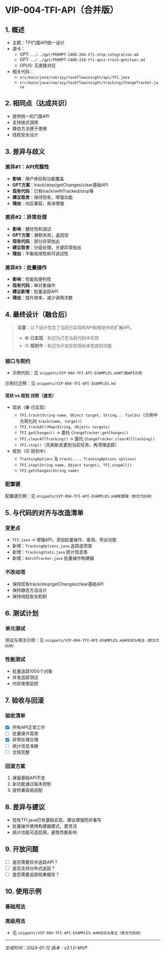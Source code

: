 # VIP-004-TFI-API（合并版）

## 1. 概述
- 主题：TFI门面API统一设计
- 源卡：
  - GPT: `../../gpt/PROMPT-CARD-204-tfi-stop-integration.md`
  - GPT: `../../gpt/PROMPT-CARD-210-tfi-apis-track-getclear.md`
  - OPUS: 无直接对应
- 相关代码：
  - `src/main/java/com/syy/taskflowinsight/api/TFI.java`
  - `src/main/java/com/syy/taskflowinsight/tracking/ChangeTracker.java`

## 2. 相同点（达成共识）
- 提供统一的门面API
- 支持链式调用
- 静态方法便于使用
- 线程安全设计

## 3. 差异与歧义

### 差异#1：API完整性
- **影响**：用户体验和功能覆盖
- **GPT方案**：track/stop/getChanges/clear基础API
- **现有代码**：已有track/withTracked/stop等
- **建议取舍**：保持现有，增强功能
- **理由**：向后兼容，渐进增强

### 差异#2：异常处理
- **影响**：健壮性和调试
- **GPT方案**：静默失败，返回空
- **现有代码**：部分异常抛出
- **建议取舍**：分级处理，关键异常抛出
- **理由**：平衡易用性和可调试性

### 差异#3：批量操作
- **影响**：性能和便利性
- **现有代码**：单对象操作
- **建议新增**：批量追踪API
- **理由**：提升效率，减少调用次数

## 4. 最终设计（融合后）

> **注意**：以下设计包含了当前已实现的API和规划中的扩展API。
> - 🟢 **已实现**：标记为已在当前代码中实现
> - 🟡 **规划中**：标记为计划实现但尚未完成的功能

### 接口与契约
- 示例代码：见 `snippets/VIP-004-TFI-API-EXAMPLES.md#门面API示例`

示例已迁移：见 `snippets/VIP-004-TFI-API-EXAMPLES.md`


#### 现状 vs 规划 对照（速览）
- 现状（🟢 已实现）
  - `TFI.track(String name, Object target, String... fields)`（示例中为简化的 `track(name, target)`）
  - `TFI.trackAll(Map<String, Object> targets)`
  - `TFI.getChanges()` → 委托 `ChangeTracker.getChanges()`
  - `TFI.clearAllTracking()` → 委托 `ChangeTracker.clearAllTracking()`
  - `TFI.stop()`（先刷新变更到当前任务，再清理追踪）
- 规划（🟡 规划中）
  - `TrackingOptions` 及 `track(..., TrackingOptions options)`
  - `TFI.stop(String name, Object target)`、`TFI.stopAll()`
  - `TFI.getChanges(String name)`


### 配置键
配置键示例：见 `snippets/VIP-004-TFI-API-EXAMPLES.md#配置键（原文代码块）`

## 5. 与代码的对齐与改造清单

### 变更点
- `TFI.java` → 增强API，添加批量操作、查询、导出功能
- 新增：`TrackingOptions.java` 追踪选项类
- 新增：`TrackingStats.java` 统计信息类
- 新增：`BatchTracker.java` 批量操作构建器

### 不改动项
- 保持现有track/stop/getChanges/clear基础API
- 保持静态方法设计
- 保持线程安全机制

## 6. 测试计划

### 单元测试
测试与用法示例：见 `snippets/VIP-004-TFI-API-EXAMPLES.md#测试与用法（原文代码块）`

### 性能测试
- 批量追踪1000个对象
- 并发追踪测试
- 内存使用监控

## 7. 验收与回滚

### 验收清单
- [x] 所有API正常工作
- [ ] 批量操作高效
- [x] 异常处理合理
- [ ] 统计信息准确
- [ ] 文档完整

### 回滚方案
1. 保留基础API不变
2. 新功能通过版本控制
3. 提供兼容层适配

## 8. 差异与建议
- 现有TFI.java已有基础实现，建议增强而非重写
- 批量操作使用构建器模式，更灵活
- 统计功能可选启用，避免性能影响

## 9. 开放问题
- [ ] 是否需要异步追踪API？
- [ ] 是否支持分布式追踪？
- [ ] 是否需要追踪结果缓存？

## 10. 使用示例

### 基础用法
### 高级用法
- 见 `snippets/VIP-004-TFI-API-EXAMPLES.md#测试与用法（原文代码块）`

---
*生成时间：2024-01-12*
*版本：v2.1.0-MVP*

